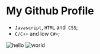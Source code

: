# My Github Profile

 - `Javascript`, `HTML` and` CSS`;
 - `C/C++` and low `C#+`;

![hello](https://github-readme-stats.vercel.app/api?username=sickog0d&show_icons=true&theme=radical)
![world](https://github-readme-stats.vercel.app/api/top-langs/?username=sickog0d&layout=compact)

